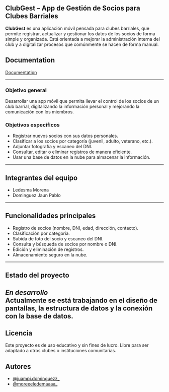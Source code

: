 ## **ClubGest – App de Gestión de Socios para Clubes Barriales**

**ClubGest** es una aplicación móvil pensada para clubes barriales, que permite registrar, actualizar y gestionar los datos de los socios de forma simple y organizada. Está orientada a mejorar la administración interna del club y a digitalizar procesos que comúnmente se hacen de forma manual.


## Documentation

[Documentation](https://docs.google.com/document/d/1y7__Fw0sHGFrTukGFsLzkKx9uj0Ff0fG3SJ0djpJGG8/edit?usp=sharing)

---

### Objetivo general
Desarrollar una app móvil que permita llevar el control de los socios de un club barrial, digitalizando la información personal y mejorando la comunicación con los miembros.

### Objetivos específicos
- Registrar nuevos socios con sus datos personales.
- Clasificar a los socios por categoría (juvenil, adulto, veterano, etc.).
- Adjuntar fotografía y escaneo del DNI.
- Consultar, editar o eliminar registros de manera eficiente.
- Usar una base de datos en la nube para almacenar la información.

---

## Integrantes del equipo
- Ledesma Morena
- Dominguez Jaun Pablo

---
## Funcionalidades principales

- Registro de socios (nombre, DNI, edad, dirección, contacto).
- Clasificación por categoría.
- Subida de foto del socio y escaneo del DNI.
- Consulta y búsqueda de socios por nombre o DNI.
- Edición y eliminación de registros.
- Almacenamiento seguro en la nube.

---

## Estado del proyecto
*En desarrollo*  
Actualmente se está trabajando en el diseño de pantallas, la estructura de datos y la conexión con la base de datos.
---

## Licencia
Este proyecto es de uso educativo y sin fines de lucro. Libre para ser adaptado a otros clubes o instituciones comunitarias.

## Autores

- [@juampi.dominguezz_](https://github.com/eljuampoo)
- [@moreeeledemaaaa_](https://github.com/MorenaaaLedesma)
